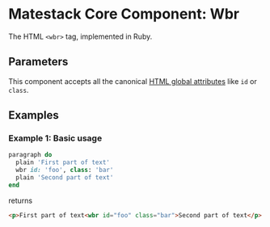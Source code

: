 # Matestack Core Component: Wbr

The HTML `<wbr>` tag, implemented in Ruby.

## Parameters
This component accepts all the canonical [HTML global attributes](https://www.w3schools.com/tags/ref_standardattributes.asp) like `id` or `class`.

## Examples

### Example 1: Basic usage

```ruby
paragraph do
  plain 'First part of text'
  wbr id: 'foo', class: 'bar'
  plain 'Second part of text'
end
```

returns

```html
<p>First part of text<wbr id="foo" class="bar">Second part of text</p>
```
